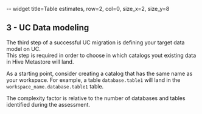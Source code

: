 -- widget title=Table estimates, row=2, col=0, size_x=2, size_y=8
## 3 - UC Data modeling

The third step of a successful UC migration is defining your target data model on UC.  
This step is required in order to choose in which catalogs yout existing data in Hive Metastore will land.

As a starting point, consider creating a catalog that has the same name as your workspace. 
For example, a table `database.table1` will land in the `workspace_name.database.table1` table.

The complexity factor is relative to the number of databases and tables identified during the assessment.
